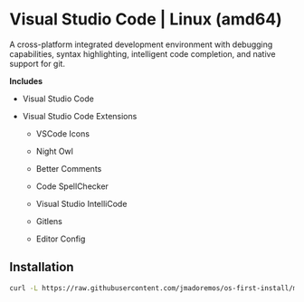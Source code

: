 # Visual Studio Code | Linux (amd64)

A cross-platform integrated development environment with debugging capabilities, syntax highlighting, intelligent code completion, and native support for git.

**Includes**

* Visual Studio Code

* Visual Studio Code Extensions

    * VSCode Icons
    
    * Night Owl

    * Better Comments

    * Code SpellChecker 

    * Visual Studio IntelliCode

    * Gitlens

    * Editor Config

## Installation

```bash
curl -L https://raw.githubusercontent.com/jmadoremos/os-first-install/master/linux/shared/code-amd64/install.sh | bash
```
